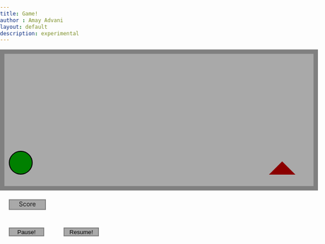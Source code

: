 ```yaml
---
title: Game!
author : Amay Advani
layout: default
description: experimental
---
```


<html>
  <head>
    <title>Game</title>
    <style>
      body {
        padding: 0;
        margin: 0;
      }
      .game {
        width: 700px;
        height: 300px;
        border: 10px solid grey;
        background-color: darkgrey;
        float: middle;
      }
      .chara {
        width: 50px;
        height: 50px;
        background-color: green;
        border-radius: 50%;
        display: incline-block;
        position: relative;
        top: 210px;
        margin: 10px;
        border: 2px solid black;
      }
      .animate {
        animation: jump 1000ms;
      }
      @keyframes jump {
        0% {
          top: 235px;
        }
        50% {
          top: 150px;
        }
        100% {
          top: 235px;
        }
      }
      @keyframes obstacle {
        0% {
          left: 610px;
        }
        100% {
          left: -30px;
        }
      }
      @keyframes obstacle2 {
        0% {
          left: 610px;
        }
        100% {
          left: -20px;
        }
      }
      .obstacle {
        border-left: 30px solid transparent;
        border-right: 30px solid transparent;
        border-bottom: 30px solid darkred;
        border-top: 30px solid transparent;
        display: inline-block;
        position: relative;
        top: 120px;
        left: 610px;
        margin: 10px;
      }
      .obstacle-animate {
        animation: obstacle 1500ms infinite linear;
      }
      .obstacle2 {
        width: 30px;
        height: 70px;
        position: relative;
        top: 130px;
        left: 610px;
        margin: 10px;
        animation: obstacle2 2000ms infinite linear;
        display: inline-block;
      }
      .hidden {
        display: none;
      }
      .score {
        width: 80px;
        height: 20px;
        background-color: darkgrey;
        border: 2px solid grey;
        margin: 20px;
        text-align: center;
      }
      .button {
        width: 80px;
        height: 20px;
        background-color: darkgrey;
        border: 2px solid grey;
        margin: 20px;
        text-align: center;
      }
    </style>
  </head>
  <body id="body">
    <div class="game" id="game">
      <div class="chara" id="chara"></div>
      <div class="obstacle obstacle-animate" id="obstacle"></div>
      <div class="obstacle2 obstacle-animate" id="obstacle2"></div>
    </div>
    <div class="score" id="score">Score</div>
    <button onclick="pause()" class="button" id="pause">Pause!</button>
    <button onclick="resume()" class="button" id="resume">Resume!</button>
  </body>
  <script>
    document.getElementById("body").onkeydown = function (e) {
      if (e.code === "Space") jump();
      return;
    };
    var chara = document.getElementById("chara");
    var obstacle = document.getElementById("obstacle");
    var obstacle2 = document.getElementById("obstacle2");
    var score = 0;

    function jump(e) {
      console.log(e);
      score = score + 1;
      document.getElementById("score").innerHTML = "Score: " + score;
      chara.classList.add("animate");
      setTimeout(function () {
        chara.classList.remove("animate");
      }, 1000);
    }
    function check() {
      if (
        parseInt(getComputedStyle(chara).top) > 200 &&
        parseInt(getComputedStyle(obstacle).left) < 50
      ) {
        alert("You lose, loser!");
        score = 0;
        document.getElementById("score").innerHTML = "score: " + score;
      }
    }
    setInterval(check, 100);

    function pause() {
      obstacle.classList.remove("obstacle-animate");
    }
    function resume() {
      obstacle.classList.add("obstacle-animate");
    }
    if (score % 2 !== 0) {
      
    }
  </script>
</html>
